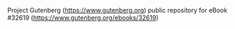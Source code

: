 Project Gutenberg (https://www.gutenberg.org) public repository for eBook #32619 (https://www.gutenberg.org/ebooks/32619)
